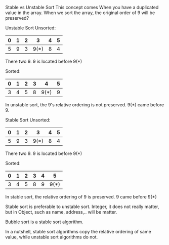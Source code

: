 Stable vs Unstable Sort
This concept comes When you have a duplicated value in the array.
When we sort the array, the original order of 9 will be preserved?

Unstable Sort
Unsorted:  

|0  |1   |2   |3   |4   |5  |   
----|----|----|----|----|----  
5   |9   |3   |9(*)|8   |4   


There two 9.
9 is located before 9(*)

Sorted:  

|0|1 |2 |3 |4   |5 |  
--|--|--|--|----|--  
3 |4 |5 |8 |9(*)|9


In unstable sort, the 9's relative ordering is not preserved.
9(*) came before 9.


Stable Sort
Unsorted:  

|0|1 |2  |3   |4 |5 |  
--|--|---|----|--|--  
5 |9 |3  |9(*)|8 |4

There two 9.
9 is located before 9(*)

Sorted:  

|0|1 |2 |3 |4 |5   |  
--|--|--|--|--|----  
3 |4 |5 |8 |9 |9(*)


In stable sort, the relative ordering of 9 is preserved.
9 came before 9(*)


Stable sort is preferable to unstable sort.
Integer, it does not really matter, but in Object, such as name, address,.. will be matter.

Bubble sort is a stable sort algorithm.

In a nutshell, stable sort algorithms copy the relative ordering of same value, while unstable sort algorithms do not.


